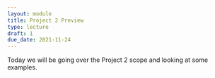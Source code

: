 ```yaml
---
layout: module
title: Project 2 Preview
type: lecture
draft: 1
due_date: 2021-11-24
---
```


Today we will be going over the Project 2 scope and looking at some examples.
